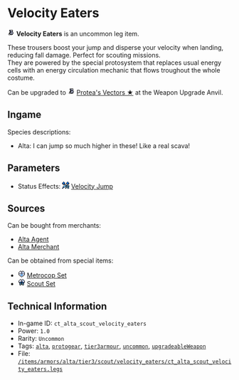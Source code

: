 # Velocity Eaters

<img src="https://raw.githubusercontent.com/Ceterai/Enternia/main/items/armors/alta/tier3/scout/velocity_eaters/icon.png" alt="Velocity Eaters icon" loading="lazy" height="16px" width="auto" /> **Velocity Eaters** is an uncommon leg item.

These trousers boost your jump and disperse your velocity when landing, reducing fall damage. Perfect for scouting missions.  
They are powered by the special protosystem that replaces usual energy cells with an energy circulation mechanic that flows troughout the whole costume.

Can be upgraded to <img src="https://raw.githubusercontent.com/Ceterai/Enternia/main/items/armors/alta/tier3/scout/velocity_eaters/icon.png" alt="Protea's Vectors ★ icon" loading="lazy" height="16px" width="auto" /> [Protea's Vectors ★](https://ceterai.github.io/MyEnternia/Wiki/Protea'sVectors) at the Weapon Upgrade Anvil.

## Ingame

Species descriptions:

- Alta: I can jump so much higher in these! Like a real scava!

## Parameters

- Status Effects: <img src="https://raw.githubusercontent.com/Ceterai/Enternia/main/stats/effects/ct_velocity_jump/ct_velocity_jump.png" alt="Velocity Jump icon" loading="lazy" height="16px" width="auto" /> [Velocity Jump](https://ceterai.github.io/MyEnternia/Wiki/VelocityJump)

## Sources

Can be bought from merchants:

- [Alta Agent](https://ceterai.github.io/MyEnternia/Wiki/AltaAgent)
- [Alta Merchant](https://ceterai.github.io/MyEnternia/Wiki/AltaMerchant)

Can be obtained from special items:

- <img src="https://raw.githubusercontent.com/Ceterai/Enternia/main/items/active/alta/sets/metrocop.png" alt="Metrocop Set icon" loading="lazy" height="16px" width="auto" /> [Metrocop Set](https://ceterai.github.io/MyEnternia/Wiki/MetrocopSet)
- <img src="https://raw.githubusercontent.com/Ceterai/Enternia/main/items/active/alta/sets/scout.png" alt="Scout Set icon" loading="lazy" height="16px" width="auto" /> [Scout Set](https://ceterai.github.io/MyEnternia/Wiki/ScoutSet)

## Technical Information

- In-game ID: `ct_alta_scout_velocity_eaters`
- Power: `1.0`
- Rarity: `Uncommon`
- Tags: [`alta`](https://ceterai.github.io/MyEnternia/Wiki/Tags/Alta), [`protogear`](https://ceterai.github.io/MyEnternia/Wiki/Tags/Protogear), [`tier3armour`](https://ceterai.github.io/MyEnternia/Wiki/Tags/Tier3Armour), [`uncommon`](https://ceterai.github.io/MyEnternia/Wiki/Tags/Uncommon), [`upgradeableWeapon`](https://ceterai.github.io/MyEnternia/Wiki/Tags/UpgradeableWeapon)
- File: [`/items/armors/alta/tier3/scout/velocity_eaters/ct_alta_scout_velocity_eaters.legs`](https://github.com/Ceterai/Enternia/blob/main/items/armors/alta/tier3/scout/velocity_eaters/ct_alta_scout_velocity_eaters.legs)
